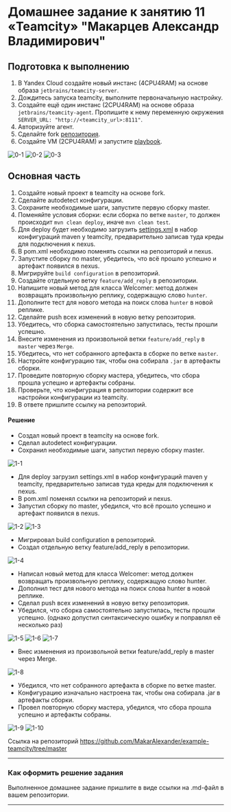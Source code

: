 # Домашнее задание к занятию 11 «Teamcity» "Макарцев Александр Владимирович"

## Подготовка к выполнению

1. В Yandex Cloud создайте новый инстанс (4CPU4RAM) на основе образа `jetbrains/teamcity-server`.
2. Дождитесь запуска teamcity, выполните первоначальную настройку.
3. Создайте ещё один инстанс (2CPU4RAM) на основе образа `jetbrains/teamcity-agent`. Пропишите к нему переменную окружения `SERVER_URL: "http://<teamcity_url>:8111"`.
4. Авторизуйте агент.
5. Сделайте fork [репозитория](https://github.com/aragastmatb/example-teamcity).
6. Создайте VM (2CPU4RAM) и запустите [playbook](./infrastructure).

![0-1](./1.png)
![0-2](./2.png)
![0-3](./3.png)

## Основная часть

1. Создайте новый проект в teamcity на основе fork.
2. Сделайте autodetect конфигурации.
3. Сохраните необходимые шаги, запустите первую сборку master.
4. Поменяйте условия сборки: если сборка по ветке `master`, то должен происходит `mvn clean deploy`, иначе `mvn clean test`.
5. Для deploy будет необходимо загрузить [settings.xml](./teamcity/settings.xml) в набор конфигураций maven у teamcity, предварительно записав туда креды для подключения к nexus.
6. В pom.xml необходимо поменять ссылки на репозиторий и nexus.
7. Запустите сборку по master, убедитесь, что всё прошло успешно и артефакт появился в nexus.
8. Мигрируйте `build configuration` в репозиторий.
9. Создайте отдельную ветку `feature/add_reply` в репозитории.
10. Напишите новый метод для класса Welcomer: метод должен возвращать произвольную реплику, содержащую слово `hunter`.
11. Дополните тест для нового метода на поиск слова `hunter` в новой реплике.
12. Сделайте push всех изменений в новую ветку репозитория.
13. Убедитесь, что сборка самостоятельно запустилась, тесты прошли успешно.
14. Внесите изменения из произвольной ветки `feature/add_reply` в `master` через `Merge`.
15. Убедитесь, что нет собранного артефакта в сборке по ветке `master`.
16. Настройте конфигурацию так, чтобы она собирала `.jar` в артефакты сборки.
17. Проведите повторную сборку мастера, убедитесь, что сбора прошла успешно и артефакты собраны.
18. Проверьте, что конфигурация в репозитории содержит все настройки конфигурации из teamcity.
19. В ответе пришлите ссылку на репозиторий.

#### Решение
- Создал новый проект в teamcity на основе fork.
- Сделал autodetect конфигурации.
- Сохранил необходимые шаги, запустил первую сборку master.

![1-1](./4.png)

- Для deploy загрузил settings.xml в набор конфигураций maven у teamcity, предварительно записав туда креды для подключения к nexus.
- В pom.xml поменял ссылки на репозиторий и nexus.
- Запустил сборку по master, убедился, что всё прошло успешно и артефакт появился в nexus.

![1-2](./5.png)
![1-3](./6.png)

- Мигрировал build configuration в репозиторий.
- Создал отдельную ветку feature/add_reply в репозитории.

![1-4](./7.png)

- Напиcал новый метод для класса Welcomer: метод должен возвращать произвольную реплику, содержащую слово hunter.
- Дополнил тест для нового метода на поиск слова hunter в новой реплике.
- Сделал push всех изменений в новую ветку репозитория.
- Убедился, что сборка самостоятельно запустилась, тесты прошли успешно. (однако допустил синтаксическую ошибку и поправлял её несколько раз)

![1-5](./8.png)
![1-6](./9.png)
![1-7](./10.png)

- Внес изменения из произвольной ветки feature/add_reply в master через Merge.

![1-8](./11.png)

- Убедился, что нет собранного артефакта в сборке по ветке master.
- Конфигурацию изначально настроена так, чтобы она собирала .jar в артефакты сборки.
- Провел повторную сборку мастера, убедился, что сбора прошла успешно и артефакты собраны.

![1-9](./12.png)
![1-10](./13.png)

Ссылка на репозиторий https://github.com/MakarAlexander/example-teamcity/tree/master


---

### Как оформить решение задания

Выполненное домашнее задание пришлите в виде ссылки на .md-файл в вашем репозитории.

---
